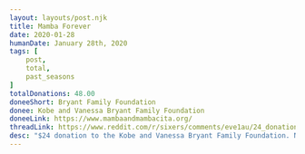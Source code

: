 ```yaml
---
layout: layouts/post.njk
title: Mamba Forever
date: 2020-01-28
humanDate: January 28th, 2020
tags: [
    post,
    total,
    past_seasons
]
totalDonations: 48.00
doneeShort: Bryant Family Foundation
donee: Kobe and Vanessa Bryant Family Foundation
doneeLink: https://www.mambaandmambacita.org/
threadLink: https://www.reddit.com/r/sixers/comments/eve1au/24_donation_to_the_kobe_and_vanessa_bryant_family/
desc: "$24 donation to the Kobe and Vanessa Bryant Family Foundation. No stipulation. Let’s do it."
---
```





